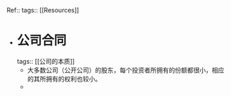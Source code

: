 Ref:: 
tags:: [[Resources]]

- # 公司合同
  tags:: [[公司的本质]]
	- 大多数公司（公开公司）的股东，每个投资者所拥有的份额都很小，相应的其所拥有的权利也较小。
	-